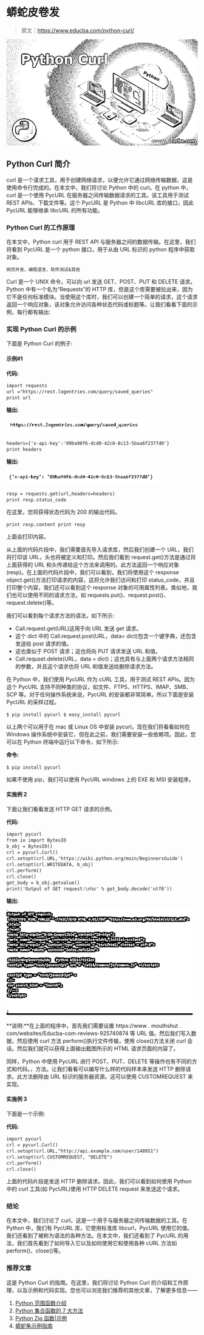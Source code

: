 # 蟒蛇皮卷发

> 原文：<https://www.educba.com/python-curl/>

![Python Curl](img/dbb2d516cf4367431e0d91473258312a.png)



## Python Curl 简介

curl 是一个请求工具，用于创建网络请求，以便允许它通过网络传输数据，这是使用命令行完成的。在本文中，我们将讨论 Python 中的 curl。在 python 中，curl 是一个使用 PycURL 在服务器之间传输数据请求的工具。该工具用于测试 REST APIs、下载文件等。这个 PycURL 是 Python 中 libcURL 库的接口，因此 PycURL 能够继承 libcURL 的所有功能。

### Python Curl 的工作原理

在本文中，Python curl 用于 REST API 与服务器之间的数据传输。在这里，我们将看到 PycURL 是一个 python 接口，用于从由 URL 标识的 python 程序中获取对象。

<small>网页开发、编程语言、软件测试&其他</small>

Curl 是一个 UNIX 命令，可以向 url 发送 GET、POST、PUT 和 DELETE 请求。Python 中有一个名为“Requests”的 HTTP 库，但是这个库需要被拉出来，因为它不是任何标准模块。当使用这个库时，我们可以创建一个简单的请求，这个请求返回一个响应对象，该对象允许访问各种状态代码或标题等。让我们看看下面的示例，每行都有输出:

### 实现 Python Curl 的示例

下面是 Python Curl 的例子:

#### 示例#1

**代码:**

```
import requests
url ="https://rest.logentries.com/query/saved_queries"
print url 
```

**输出:**

![Python Curl Example 1](img/7eed0b3babb023c9ad03c55b80f1ae78.png)



```
headers={'x-api-key':'09ba90f6-dcd0-42c0-8c13-5baa6f2377d0'}
print headers 
```

**输出:**

![Python Curl Example 2](img/8ef092dfeefb90f30b28508b6ca69f8d.png)



```
resp = requests.get(url,headers=headers)
print resp.status_code 
```

在这里，您将获得状态代码为 200 的输出代码。

`print resp.content
print resp`

上面会打印内容。

从上面的代码片段中，我们需要首先导入请求库，然后我们创建一个 URL，我们将打印该 URL，头也将被定义和打印。然后我们看到 request.get()方法是通过将上面获得的 URL 和头传递给这个方法来调用的。此方法返回一个响应对象(resp)。在上面的代码片段中，我们可以看到，我们将使用这个 response object.get()方法打印请求的内容，这将允许我们访问和打印 status_code，并且打印整个内容，我们还可以看到这个 response 对象的可用属性列表。类似地，我们也可以使用不同的请求方法，如 requests.put()、request.post()、request.delete()等。

我们可以看到每个请求方法的语法，如下所示:

*   Call.request.get(URL)这用于向 URL 发送 get 请求。
*   这个 dict 中的 Call.request.post(URL，data= dict)包含一个键字典，还包含发送给 post 请求的值。
*   这也类似于 POST 请求；这也将向 PUT 请求发送 URL 和值。
*   Call.requset.delete(URL，data = dict)；这也具有与上面两个请求方法相同的参数，并且这个请求也将 URL 和值发送给删除请求方法。

在 Python 中，我们使用 PycURL 作为 cURL 工具，用于测试 REST APIs。因为这个 PycURL 支持不同种类的协议，如文件、FTPS、HTTPS、IMAP、SMB、SCP 等。对于任何操作系统来说，PycURL 的安装都非常简单。所以下面是安装 PycURL 的采样过程。

`$ pip install pycurl
$ easy_install pycurl`

以上两个可以用于在 mac 或 Linux OS 中安装 pycurl。现在我们将看看如何在 Windows 操作系统中安装它，但在此之前，我们需要安装一些依赖项。因此，您可以在 Python 终端中运行以下命令，如下所示:

**命令:**

`$ pip install pycurl`

如果不使用 pip，我们可以使用 PycURL windows 上的 EXE 和 MSI 安装程序。

#### 实施例 2

下面让我们看看发送 HTTP GET 请求的示例。

**代码:**

```
import pycurl
from io import BytesIO
b_obj = BytesIO()
crl = pycurl.Curl()
crl.setopt(crl.URL,'https://wiki.python.org/moin/BeginnersGuide')
crl.setopt(crl.WRITEDATA, b_obj)
crl.perform()
crl.close()
get_body = b_obj.getvalue()
print('Output of GET request:\n%s' % get_body.decode('utf8')) 
```

**输出:**

![HTTP GET Request Example 3](img/8e67e91c1fc3010eacca66ff65920fdc.png)



**说明:**在上面的程序中，首先我们需要设置 https://www . mouthshut . com/websites/Educba-com-reviews-925740874 等 URL 值。然后我们写入数据，然后使用 curl 方法 perform()执行文件传输，使用 close()方法关闭 curl 会话。然后我们就可以获得上面输出截图所示的 HTML 请求页面的内容了。

同样，Python 中使用 PycURL 进行 POST、PUT、DELETE 等操作也有不同的方式和代码。，方法。让我们看看可以编写什么样的代码样本来发送 HTTP 删除请求。此方法删除由 URL 标识的服务器资源。这可以使用 CUSTOMREQUEST 来实现。

#### 实施例 3

下面是一个示例:

**代码:**

```
import pycurl
crl = pycurl.Curl()
crl.setopt(crl.URL,"http://api.example.com/user/148951")
crl.setopt(crl.CUSTOMREQUEST, "DELETE")
crl.perform()
crl.close() 
```

上面的代码片段是发送 HTTP 删除请求。因此，我们可以看到如何使用 Python 中的 curl 工具(如 PycURL)使用 HTTP DELETE request 来发送这个请求。

### 结论

在本文中，我们讨论了 curl，这是一个用于与服务器之间传输数据的工具。在 Python 中，我们有 PycURL 库，它使用标准库 libcurl，PycURL 使用它的值。我们还看到了被称为语法的各种方法。在本文中，我们还看到了 PycURL 的用法，我们首先看到了如何导入它以及如何使用它和使用各种 cURL 方法如 perform()、close()等。

### 推荐文章

这是 Python Curl 的指南。在这里，我们将讨论 Python Curl 的介绍和工作原理，以及示例和代码实现。您也可以浏览我们推荐的其他文章，了解更多信息——

1.  [Python 范围函数介绍](https://www.educba.com/python-range-function/)
2.  [Python 集合函数的 7 大方法](https://www.educba.com/python-set-function/)
3.  [Python Zip 函数|示例](https://www.educba.com/python-zip-function/)
4.  [蟒蛇龟示例指南](https://www.educba.com/python-turtle/)






